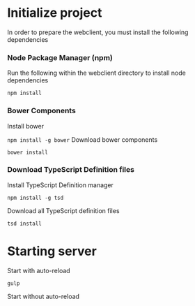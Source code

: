 # Initialize project
In order to prepare the webclient, you must install the following dependencies
### Node Package Manager (npm)
Run the following within the webclient directory to install node dependencies

`npm install`

### Bower Components
Install bower

`npm install -g bower`
Download bower components

`bower install`

### Download TypeScript Definition files
Install TypeScript Definition manager

`npm install -g tsd`

Download all TypeScript definition files

`tsd install`

# Starting server
Start with auto-reload

`gulp`

Start without auto-reload

`gulp serve`

Go to `localhost:8080/`

#Run Tests
Install Karma:

`npm install -g karma-cli`

Option 1 - Start Karma:

`karma start`

Option 2 - Use Gulp:

`gulp test`
